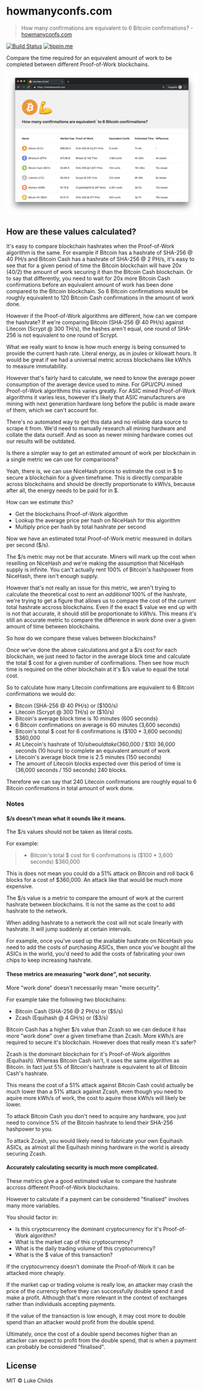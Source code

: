 # howmanyconfs.com

> How many confirmations are equivalent to 6 Bitcoin confirmations? - [howmanyconfs.com](https://howmanyconfs.com)

[![Build Status](https://travis-ci.com/lukechilds/howmanyconfs.com.svg?branch=master)](https://travis-ci.com/lukechilds/howmanyconfs.com)
[![tippin.me](https://badgen.net/badge/%E2%9A%A1%EF%B8%8Ftippin.me/@lukechilds/F0918E)](https://tippin.me/@lukechilds)

Compare the time required for an equivalent amount of work to be completed between different Proof-of-Work blockchains.

[![](/screenshot.png)](https://howmanyconfs.com)

## How are these values calculated?

It's easy to compare blockchain hashrates when the Proof-of-Work algorithm is the same. For example if Bitcoin has a hashrate of SHA-256 @ 40 PH/s and Bitcoin Cash has a hashrate of SHA-256 @ 2 PH/s, it's easy to see that for a given period of time the Bitcoin blockchain will have 20x (40/2) the amount of work securing it than the Bitcoin Cash blockchain. Or to say that differently, you need to wait for 20x more Bitcoin Cash confirmations before an equivalent amount of work has been done compared to the Bitcoin blockchain. So 6 Bitcoin confirmations would be roughly equivalent to 120 Bitcoin Cash confirmations in the amount of work done.

However if the Proof-of-Work algorithms are different, how can we compare the hashrate? If we're comparing Bitcoin (SHA-256 @ 40 PH/s) against Litecoin (Scrypt @ 300 TH/s), the hashes aren't equal, one round of SHA-256 is not equivalent to one round of Scrypt.

What we really want to know is how much energy is being consumed to provide the current hash rate. Literal energy, as in joules or kilowatt hours. It would be great if we had a universal metric across blockchains like kWh/s to measure immutability.

However that's fairly hard to calculate, we need to know the average power consumption of the average device used to mine. For GPU/CPU mined Proof-of-Work algorithms this varies greatly. For ASIC mined Proof-of-Work algorithms it varies less, however it's likely that ASIC manufacturers are mining with next generation hardware long before the public is made aware of them, which we can't account for.

There's no automated way to get this data and no reliable data source to scrape it from. We'd need to manually research all mining hardware and collate the data ourself. And as soon as newer mining hardware comes out our results will be outdated.

Is there a simpler way to get an estimated amount of work per blockchain in a single metric we can use for comparisons?

Yeah, there is, we can use NiceHash prices to estimate the cost in $ to secure a blockchain for a given timeframe. This is directly comparable across blockchains and should be directly proportionate to kWh/s, because after all, the energy needs to be paid for in $.

How can we estimate this?

- Get the blockchains Proof-of-Work algorithm
- Lookup the average price per hash on NiceHash for this algorithm
- Multiply price per hash by total hashrate per second

Now we have an estimated total Proof-of-Work metric measured in dollars per second ($/s).

The $/s metric may not be that accurate. Miners will mark up the cost when reselling on NiceHash and we're making the assumption that NiceHash supply is infinite. You can't actually rent 100% of Bitcoin's hashpower from NiceHash, there isn't enough supply.

However that's not really an issue for this metric, we aren't trying to calculate the theoretical cost to rent an *additional* 100% of the hashrate, we're trying to get a figure that allows us to compare the cost of the *current* total hashrate accross blockchains. Even if the exact $ value we end up with is not that accurate, it should still be proportionate to kWh/s. This means it's still an accurate metric to compare the difference in work done over a given amount of time between blockchains.

So how do we compare these values between blockchains?

Once we've done the above calculations and got a $/s cost for each blockchain, we just need to factor in the average block time and calculate the total $ cost for a given number of confirmations. Then see how much time is required on the other blockchain at it's $/s value to equal the total cost.

So to calculate how many Litecoin confirmations are equivalent to 6 Bitcoin confirmations we would do:

- Bitcoin (SHA-256 @ 40 PH/s) or ($100/s)
- Litecoin (Scrypt @ 300 TH/s) or ($10/s)
- Bitcoin's average block time is 10 minutes (600 seconds)
- 6 Bitcoin confirmations on average is 60 minutes (3,600 seconds)
- Bitcoin's total $ cost for 6 confirmations is ($100 * 3,600 seconds) $360,000
- At Litecoin's hashrate of $10/s it would take ($360,000 / $10) 36,000 seconds (10 hours) to complete an equivalent amount of work
- Litecoin's average block time is 2.5 minutes (150 seconds)
- The amount of Litecoin blocks expected over this period of time is (36,000 seconds / 150 seconds) 240 blocks.

Therefore we can say that 240 Litecoin confirmations are roughly equal to 6 Bitcoin confirmations in total amount of work done.

### Notes

#### $/s doesn't mean what it sounds like it means.

The $/s values should not be taken as literal costs.

For example:

> - Bitcoin's total $ cost for 6 confirmations is ($100 * 3,600 seconds) $360,000

This is does not mean you could do a 51% attack on Bitcoin and roll back 6 blocks for a cost of $360,000. An attack like that would be much more expensive.

The $/s value is a metric to compare the amount of work at the current hashrate between blockchains. It is not the same as the cost to add hashrate to the network.

When adding hashrate to a network the cost will not scale linearly with hashrate. It will jump suddenly at certain intervals.

For example, once you've used up the available hashrate on NiceHash you need to add the costs of purchasing ASICs, then once you've bought all the ASICs in the world, you'd need to add the costs of fabricating your own chips to keep increasing hashrate.

#### These metrics are measuring "work done", not security.

More "work done" doesn't necessarily mean "more security".

For example take the following two blockchains:

- Bitcoin Cash (SHA-256 @ 2 PH/s) or ($5/s)
- Zcash (Equihash @ 4 GH/s) or ($3/s)

Bitcoin Cash has a higher $/s value than Zcash so we can deduce it has more "work done" over a given timeframe than Zcash. More kWh/s are required to secure it's blockchain. However does that really mean it's safer?

Zcash is the dominant blockchain for it's Proof-of-Work algorithm (Equihash). Whereas Bitcoin Cash isn't, it uses the same algorithm as Bitcoin. In fact just 5% of Bitcoin's hashrate is equivalent to all of Bitcoin Cash's hashrate.

This means the cost of a 51% attack against Bitcoin Cash could actually be much lower than a 51% attack against Zcash, even though you need to aquire more kWh/s of work, the cost to aquire those kWh/s will likely be lower.

To attack Bitcoin Cash you don't need to acquire any hardware, you just need to convince 5% of the Bitcoin hashrate to lend their SHA-256 hashpower to you.

To attack Zcash, you would likely need to fabricate your own Equihash ASICs, as almost all the Equihash mining hardware in the world is already securing Zcash.

#### Accurately calculating security is much more complicated.

These metrics give a good estimated value to compare the hashrate accross different Proof-of-Work blockchains.

However to calculate if a payment can be considered "finalised" involves many more variables.

You should factor in:

- Is this cryptocurrency the dominant cryptocurrency for it's Proof-of-Work algorithm?
- What is the market cap of this cryptocurrency?
- What is the daily trading volume of this cryptocurrency?
- What is the $ value of this transaction?

If the cryptocurrency doesn't dominate the Proof-of-Work it can be attacked more cheaply.

If the market cap or trading volume is really low, an attacker may crash the price of the currency before they can successfully double spend it and make a profit. Although that's more relevant in the context of exchanges rather than individuals accepting payments.

If the value of the transaction is low enough, it may cost more to double spend than an attacker would profit from the double spend.

Ultimately, once the cost of a double spend becomes higher than an attacker can expect to profit from the double spend, that is when a payment can probably be considered "finalised".

## License

MIT © Luke Childs
